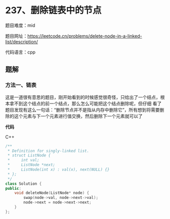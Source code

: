 # 237、删除链表中的节点
题目难度：mid

题目网址：https://leetcode.cn/problems/delete-node-in-a-linked-list/description/

代码语言：cpp

## 题解
### 方法一、链表
这是一道很有意思的题目，刚开始看到的时候感觉很奇怪，只给出了一个结点，根本拿不到这个结点的前一个结点，那么怎么可能把这个结点删除呢，但仔细
看了题目发现有这么一句话：“删除节点并不是指从内存中删除它”，所有想到将需要删除的这个元素与下一个元素进行值交换，然后删除下一个元素就可以了

**代码**

C++

```cpp
/**
 * Definition for singly-linked list.
 * struct ListNode {
 *     int val;
 *     ListNode *next;
 *     ListNode(int x) : val(x), next(NULL) {}
 * };
 */
class Solution {
public:
    void deleteNode(ListNode* node) {
        swap(node->val, node->next->val);
        node->next = node->next->next;
    }
};
```
